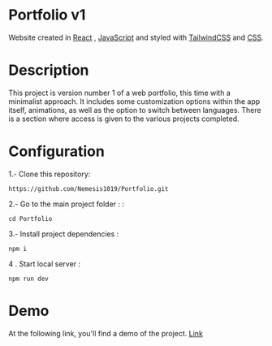 # Portfolio v1

Website created in [React](https://es.react.dev/) , [JavaScript](https://developer.mozilla.org/es/docs/Web/JavaScript) and styled with [TailwindCSS](https://tailwindcss.com/) and [CSS](https://developer.mozilla.org/en-US/docs/Web/CSS). 


#  Description
This project is version number 1 of a web portfolio, this time with a minimalist approach. It includes some customization options within the app itself, animations, as well as the option to switch between languages. There is a section where access is given to the various projects completed.


# Configuration

1.- Clone this repository:
 
	https://github.com/Nemesis1019/Portfolio.git

  
2.- Go to the main project folder : :

    cd Portfolio

3.- Install project dependencies :

    npm i
    
4 . Start local server :

    npm run dev


# Demo
At the following link, you'll find a demo of the project.
[Link](https://portfolio-gamma-two-53.vercel.app/)
